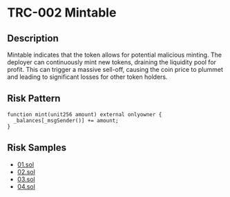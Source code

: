 
# TRC-002 Mintable
## Description

Mintable indicates that the token allows for potential malicious minting. The deployer can continuously mint new tokens, draining the liquidity pool for profit. This can trigger a massive sell-off, causing the coin price to plummet and leading to significant losses for other token holders.

## Risk Pattern

```solidity
function mint(unit256 amount) external onlyowner {
  _balances[_msgSender()] += amount;
}
```

## Risk Samples
 
- [01.sol](https://github.com/cryptousersecurity/token-risk-classification/blob/main/src/TRC-002/samples/01.sol) 
- [02.sol](https://github.com/cryptousersecurity/token-risk-classification/blob/main/src/TRC-002/samples/02.sol) 
- [03.sol](https://github.com/cryptousersecurity/token-risk-classification/blob/main/src/TRC-002/samples/03.sol) 
- [04.sol](https://github.com/cryptousersecurity/token-risk-classification/blob/main/src/TRC-002/samples/04.sol)

